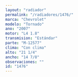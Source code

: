 ```yaml
---
layout: "radiador"
permalink: "/radiadores/1476/"
marca: "Chevrolet"
modelo: "Tornado"
ano: "2007"
motor: "L4 1.8"
transmision: "Estándar"
parte: "M-12577"
clima: "Con clima"
alto: "21 1/4"
ancho: "14 7/8"
observaciones: ""
id: "1476"
---
```


